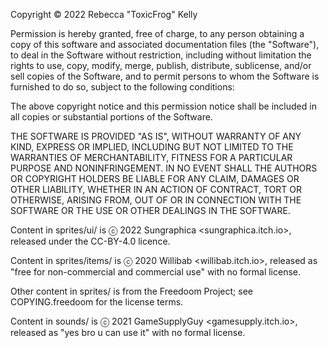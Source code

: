 Copyright © 2022 Rebecca "ToxicFrog" Kelly

Permission is hereby granted, free of charge, to any person obtaining a copy of
this software and associated documentation files (the "Software"), to deal in
the Software without restriction, including without limitation the rights to
use, copy, modify, merge, publish, distribute, sublicense, and/or sell copies of
the Software, and to permit persons to whom the Software is furnished to do so,
subject to the following conditions:

The above copyright notice and this permission notice shall be included in all
copies or substantial portions of the Software.

THE SOFTWARE IS PROVIDED "AS IS", WITHOUT WARRANTY OF ANY KIND, EXPRESS OR
IMPLIED, INCLUDING BUT NOT LIMITED TO THE WARRANTIES OF MERCHANTABILITY, FITNESS
FOR A PARTICULAR PURPOSE AND NONINFRINGEMENT. IN NO EVENT SHALL THE AUTHORS OR
COPYRIGHT HOLDERS BE LIABLE FOR ANY CLAIM, DAMAGES OR OTHER LIABILITY, WHETHER
IN AN ACTION OF CONTRACT, TORT OR OTHERWISE, ARISING FROM, OUT OF OR IN
CONNECTION WITH THE SOFTWARE OR THE USE OR OTHER DEALINGS IN THE SOFTWARE.

Content in sprites/ui/ is ⓒ 2022 Sungraphica <sungraphica.itch.io>, released
under the CC-BY-4.0 licence.

Content in sprites/items/ is ⓒ 2020 Willibab <willibab.itch.io>, released as
"free for non-commercial and commercial use" with no formal license.

Other content in sprites/ is from the Freedoom Project; see COPYING.freedoom for
the license terms.

Content in sounds/ is ⓒ 2021 GameSupplyGuy <gamesupply.itch.io>, released as
"yes bro u can use it" with no formal license.
